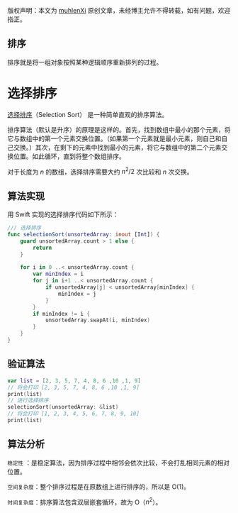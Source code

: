 版权声明：本文为 [muhlenXi](http://www.muhlenxi.com) 原创文章，未经博主允许不得转载，如有问题，欢迎指正。

## 排序
排序就是将一组对象按照某种逻辑顺序重新排列的过程。

# 选择排序

[选择排序](https://zh.wikipedia.org/wiki/%E9%80%89%E6%8B%A9%E6%8E%92%E5%BA%8F)（Selection Sort） 是一种简单直观的排序算法。

排序算法（默认是升序）的原理是这样的。首先，找到数组中最小的那个元素，将它与数组中的第一个元素交换位置。（如果第一个元素就是最小元素，则自己和自己交换。）其次，在剩下的元素中找到最小的元素，将它与数组中的第二个元素交换位置。如此循环，直到将整个数组排序。

对于长度为 $n$  的数组，选择排序需要大约  $n^2/2$ 次比较和 $n$ 次交换。

## 算法实现

用 Swift 实现的选择排序代码如下所示：

```swift
/// 选择排序
func selectionSort(unsortedArray: inout [Int]) {
    guard unsortedArray.count > 1 else {
        return
    }
    
    for i in 0 ..< unsortedArray.count {
        var minIndex = i
        for j in i+1 ..< unsortedArray.count {
            if unsortedArray[j] < unsortedArray[minIndex] {
                minIndex = j
            }
        }
        if minIndex != i {
            unsortedArray.swapAt(i, minIndex)
        }
    }
}
```

## 验证算法

```swift
var list = [2, 3, 5, 7, 4, 8, 6 ,10 ,1, 9]
// 将会打印 [2, 3, 5, 7, 4, 8, 6 ,10 ,1, 9]
print(list) 
// 进行选择排序
selectionSort(unsortedArray: &list)
// 将会打印 [1, 2, 3, 4, 5, 6, 7, 8, 9, 10]
print(list) 
```

## 算法分析

`稳定性` ：是稳定算法，因为排序过程中相邻会依次比较，不会打乱相同元素的相对位置。

`空间复杂度`：整个排序过程是在原数组上进行排序的，所以是 O($1$)。

`时间复杂度`：排序算法包含双层嵌套循环，故为 O（$n^2$）。